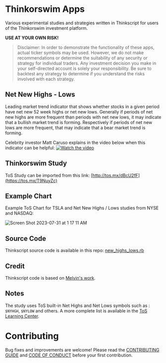 # Thinkorswim Apps

Various experimental studies and strategies written in Thinkscript for users of the Thinkorswim investment platform. 


**USE AT YOUR OWN RISK!**
> Disclaimer: In order to demonstrate the functionality of these apps, actual ticker symbols may be used. However, we do not make recommendations or determine the suitability of any security or strategy for individual traders. Any investment decision you make in your self-directed account is solely your responsibility. Be sure to backtest any strategy to determine if you understand the risks involved with each strategy.

## Net New Highs - Lows

Leading market trend indicator that shows whether stocks in a given period have net new 52 week highs or net new lows. Generally if periods of net new highs are more frequent than periods with net new lows, it may indicate that a bullish market trend is forming. Respectively if periods of net new lows are more frequent, that may indicate that a bear market trend is forming.

Celebrity investor Matt Caruso explains in the video below when this indicator can be helpful:
[![Watch the video](http://i3.ytimg.com/vi/wrNSOfE4AO8/hqdefault.jpg)](https://youtu.be/wrNSOfE4AO8)

## Thinkorswim Study

ToS Study can be imported from this link: [http://tos.mx/dBcU2fF](https://tos.mx/T9NuyZc)

## Example Chart

Example ToS Chart for TSLA and Net New Highs / Lows studies from NYSE and NASDAQ:

![Screen Shot 2023-07-31 at 1 17 11 AM](https://github.com/ivelin/thinkorswim-apps/assets/2234901/1632137b-2cb3-4932-816c-89f2f64eaa45)

## Source Code

Thinkscript source code is available in this repo: [new_highs_lows.rb](new_highs_lows.rb)

## Credit
Thinkscript code is based on [Melvin's work](https://thinkscript101.com/new-highs-new-lows-indicator-thinkorswim/).

## Notes
The study uses ToS built-in Net Highs and Net Lows symbols such as : `$NYHGH`, `$NYLOW` and others. A more complete list is available in the [ToS Learning Center](https://tlc.thinkorswim.com/center/release/rel-07-20-2013).

# Contributing

Bug fixes and improvements are welcome! Please read the [CONTRIBUTING GUIDE](CONTRIBUTING.md) and [CODE OF CONDUCT](CODE_OF_CONDUCT.md) before your first contribution.
